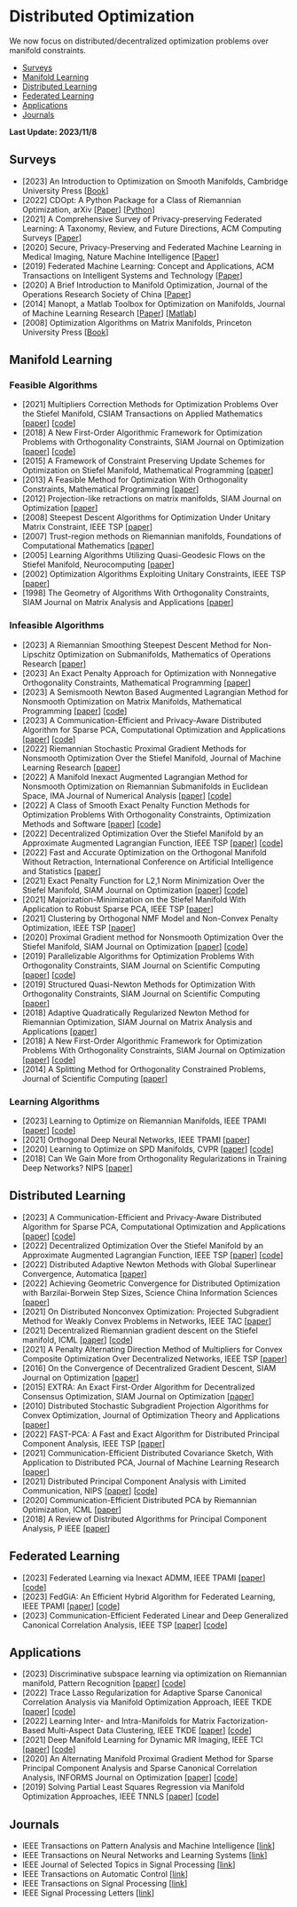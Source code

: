 # Distributed Optimization

We now focus on distributed/decentralized optimization problems over manifold constraints.
- [Surveys](#Surveys)
- [Manifold Learning](#Manifold_Learning)
- [Distributed Learning](#Distributed_Learning)
- [Federated Learning](#Federated_Learning)
- [Applications](#Applications)
- [Journals](#Journals)
  
<strong> Last Update: 2023/11/8 </strong>


<a name="Surveys" />

## Surveys

- [2023] An Introduction to Optimization on Smooth Manifolds, Cambridge University Press [[Book](https://www.nicolasboumal.net/book/)]
- [2022] CDOpt: A Python Package for a Class of Riemannian Optimization, arXiv  [[Paper](https://arxiv.org/abs/2212.02698)] [[Python](https://cdopt.github.io/md_files/intro.html)]
- [2021] A Comprehensive Survey of Privacy-preserving Federated Learning: A Taxonomy, Review, and Future Directions, ACM Computing Surveys [[Paper](https://dl.acm.org/doi/abs/10.1145/3460427)]
- [2020] Secure, Privacy-Preserving and Federated Machine Learning in Medical Imaging, Nature Machine Intelligence [[Paper](https://www.nature.com/articles/s42256-020-0186-1)] 
- [2019] Federated Machine Learning: Concept and Applications, ACM Transactions on Intelligent Systems and Technology  [[Paper](https://dl.acm.org/doi/abs/10.1145/3298981)]
- [2020] A Brief Introduction to Manifold Optimization, Journal of the Operations Research Society of China [[Paper](https://link.springer.com/article/10.1007/s40305-020-00295-9)]
- [2014]  Manopt, a Matlab Toolbox for Optimization on Manifolds, Journal of Machine Learning Research  [[Paper](https://www.jmlr.org/papers/volume15/boumal14a/boumal14a.pdf)] [[Matlab](https://www.manopt.org/)]
- [2008] Optimization Algorithms on Matrix Manifolds, Princeton University Press [[Book](https://press.princeton.edu/absil)]
  


  
<a name="Manifold_Learning" />

## Manifold Learning

### Feasible Algorithms
- [2021] Multipliers Correction Methods for Optimization Problems Over the Stiefel Manifold, CSIAM Transactions on Applied Mathematics [[paper](https://www.global-sci.org/intro/article_detail/csiam-am/19448.html)] [[code](https://stmopt.gitee.io/algorithm_description/ProxOrth_code.html)]
- [2018] A New First-Order Algorithmic Framework for Optimization Problems with Orthogonality Constraints, SIAM Journal on Optimization [[paper](https://epubs.siam.org/doi/abs/10.1137/16M1098759)] [[code](https://www.mathworks.com/matlabcentral/fileexchange/71726-foforth)]
- [2015] A Framework of Constraint Preserving Update Schemes for Optimization on Stiefel Manifold, Mathematical Programming [[paper](https://link.springer.com/article/10.1007/s10107-014-0816-7)]
- [2013] A Feasible Method for Optimization With Orthogonality Constraints, Mathematical Programming [[paper](https://link.springer.com/article/10.1007/s10107-012-0584-1)]
- [2012] Projection-like retractions on matrix manifolds, SIAM Journal on Optimization [[paper](https://epubs.siam.org/doi/abs/10.1137/100802529)]
- [2008] Steepest Descent Algorithms for Optimization Under Unitary Matrix Constraint, IEEE TSP [[paper](https://ieeexplore.ieee.org/abstract/document/4436033/)]
- [2007] Trust-region methods on Riemannian manifolds, Foundations of Computational Mathematics [[paper](https://link.springer.com/article/10.1007/s10208-005-0179-9)]
- [2005] Learning Algorithms Utilizing Quasi-Geodesic Flows on the Stiefel Manifold, Neurocomputing [[paper](https://www.sciencedirect.com/science/article/abs/pii/S0925231205001128)]
- [2002] Optimization Algorithms Exploiting Unitary Constraints, IEEE TSP [[paper](https://ieeexplore.ieee.org/abstract/document/984753)]
- [1998] The Geometry of Algorithms With Orthogonality Constraints, SIAM Journal on Matrix Analysis and Applications [[paper](https://epubs.siam.org/doi/abs/10.1137/S0895479895290954)]


### Infeasible Algorithms
- [2023] A Riemannian Smoothing Steepest Descent Method for Non-Lipschitz Optimization on Submanifolds, Mathematics of Operations Research  [[paper](https://pubsonline.informs.org/doi/abs/10.1287/moor.2022.0286)]
- [2023] An Exact Penalty Approach for Optimization with Nonnegative Orthogonality Constraints, Mathematical Programming [[paper](https://link.springer.com/article/10.1007/s10107-022-01794-8)]
- [2023] A Semismooth Newton Based Augmented Lagrangian Method for Nonsmooth Optimization on Matrix Manifolds, Mathematical Programming [[paper](https://link.springer.com/article/10.1007/s10107-022-01898-1)] [[code](https://github.com/miskcoo/almssn)]
- [2023] A Communication-Efficient and Privacy-Aware Distributed Algorithm for Sparse PCA, Computational Optimization and Applications [[paper](https://link.springer.com/article/10.1007/s10589-023-00481-4)] [[code](http://lsec.cc.ac.cn/~liuxin/Solvers/DSSAL1.zip)]
- [2022] Riemannian Stochastic Proximal Gradient Methods for Nonsmooth Optimization Over the Stiefel Manifold, Journal of Machine Learning Research [[paper](https://dl.acm.org/doi/abs/10.5555/3586589.3586695)]
- [2022] A Manifold Inexact Augmented Lagrangian Method for Nonsmooth Optimization on Riemannian Submanifolds in Euclidean Space, IMA Journal of Numerical Analysis  [[paper](https://academic.oup.com/imajna/article-abstract/43/3/1653/6590238)] [[code](https://github.com/KKDeng/mialm_code_share)]
- [2022] A Class of Smooth Exact Penalty Function Methods for Optimization Problems With Orthogonality Constraints, Optimization Methods and Software [[paper](https://www.tandfonline.com/doi/abs/10.1080/10556788.2020.1852236?journalCode=goms20)] [[code](https://stmopt.gitee.io/algorithm_description/PenCF_code.html)]
- [2022] Decentralized Optimization Over the Stiefel Manifold by an Approximate Augmented Lagrangian Function, IEEE TSP [[paper](https://ieeexplore.ieee.org/abstract/document/9798866)] [[code](http://lsec.cc.ac.cn/~liuxin/Solvers/DEST.zip)]
- [2022] Fast and Accurate Optimization on the Orthogonal Manifold Without Retraction, International Conference on Artificial Intelligence and Statistics [[paper](https://proceedings.mlr.press/v151/ablin22a)]
- [2021] Exact Penalty Function for L2,1 Norm Minimization Over the Stiefel Manifold, SIAM Journal on Optimization [[paper](https://epubs.siam.org/doi/abs/10.1137/20M1354313)]  [[code](https://stmopt.gitee.io/algorithm_description/PenCPG_code.html)]
- [2021] Majorization-Minimization on the Stiefel Manifold With Application to Robust Sparse PCA, IEEE TSP [[paper](https://ieeexplore.ieee.org/abstract/document/9354027)]
- [2021] Clustering by Orthogonal NMF Model and Non-Convex Penalty Optimization, IEEE TSP [[paper](https://ieeexplore.ieee.org/abstract/document/9508841)]
- [2020] Proximal Gradient method for Nonsmooth Optimization Over the Stiefel Manifold, SIAM Journal on Optimization [[paper](https://epubs.siam.org/doi/abs/10.1137/18M122457X)] [[code](https://github.com/chenshixiang/ManPG)]
- [2019] Parallelizable Algorithms for Optimization Problems With Orthogonality Constraints, SIAM Journal on Scientific Computing [[paper](https://epubs.siam.org/doi/abs/10.1137/18M1221679)] [[code](https://www.mathworks.com/matlabcentral/fileexchange/71728-pcal)]
- [2019] Structured Quasi-Newton Methods for Optimization With Orthogonality Constraints, SIAM Journal on Scientific Computing [[paper](https://epubs.siam.org/doi/abs/10.1137/18M121112X)]
- [2018] Adaptive Quadratically Regularized Newton Method for Riemannian Optimization, SIAM Journal on Matrix Analysis and Applications [[paper](https://epubs.siam.org/doi/abs/10.1137/17M1142478)]
- [2018] A New First-Order Algorithmic Framework for Optimization Problems With Orthogonality Constraints, SIAM Journal on Optimization [[paper](https://epubs.siam.org/doi/abs/10.1137/16M1098759)] [[code](https://epubs.siam.org/doi/abs/10.1137/16M1098759)]
- [2014] A Splitting Method for Orthogonality Constrained Problems, Journal of Scientific Computing [[paper](https://link.springer.com/article/10.1007/s10915-013-9740-x)]
  


### Learning Algorithms
- [2023] Learning to Optimize on Riemannian Manifolds, IEEE TPAMI [[paper](https://ieeexplore.ieee.org/abstract/document/9925104)] [[code](https://github.com/zhigao2017/learningriemannianoptimization)]
- [2021] Orthogonal Deep Neural Networks, IEEE TPAMI [[paper](https://ieeexplore.ieee.org/abstract/document/8877742)]
- [2020] Learning to Optimize on SPD Manifolds, CVPR [[paper](https://openaccess.thecvf.com/content_CVPR_2020/html/Gao_Learning_to_Optimize_on_SPD_Manifolds_CVPR_2020_paper.html)] [[code](https://github.com/zhigao2017/Learning-to-optimize-on-SPD-manifolds)]
- [2018] Can We Gain More from Orthogonality Regularizations in Training Deep Networks?  NIPS [[paper](https://proceedings.neurips.cc/paper_files/paper/2018/hash/bf424cb7b0dea050a42b9739eb261a3a-Abstract.html)]



<a name="Distributed_Learning" />

## Distributed Learning
- [2023] A Communication-Efficient and Privacy-Aware Distributed Algorithm for Sparse PCA, Computational Optimization and Applications [[paper](https://link.springer.com/article/10.1007/s10589-023-00481-4)] [[code](http://lsec.cc.ac.cn/~liuxin/Solvers/DSSAL1.zip)]
- [2022] Decentralized Optimization Over the Stiefel Manifold by an Approximate Augmented Lagrangian Function, IEEE TSP [[paper](https://ieeexplore.ieee.org/abstract/document/9798866)] [[code](http://lsec.cc.ac.cn/~liuxin/Solvers/DEST.zip)]
- [2022] Distributed Adaptive Newton Methods with Global Superlinear Convergence, Automatica [[paper](https://www.sciencedirect.com/science/article/pii/S0005109821006865)]
- [2022] Achieving Geometric Convergence for Distributed Optimization with Barzilai-Borwein Step Sizes, Science China Information Sciences  [[paper](http://scis.scichina.com/en/2022/149204.pdf)]
- [2021] On Distributed Nonconvex Optimization: Projected Subgradient Method for Weakly Convex Problems in Networks, IEEE TAC [[paper](https://ieeexplore.ieee.org/abstract/document/9345428)]
- [2021] Decentralized Riemannian gradient descent on the Stiefel manifold, ICML [[paper](https://proceedings.mlr.press/v139/chen21g.html)] [[code](https://github.com/chenshixiang/Decentralized_Riemannian_gradient_descent_on_Stiefel_manifold)]
- [2021] A Penalty Alternating Direction Method of Multipliers for Convex Composite Optimization Over Decentralized Networks, IEEE TSP [[paper](https://ieeexplore.ieee.org/abstract/document/9466405)] 
- [2016] On the Convergence of Decentralized Gradient Descent, SIAM Journal on Optimization [[paper](https://epubs.siam.org/doi/abs/10.1137/130943170)]
- [2015] EXTRA: An Exact First-Order Algorithm for Decentralized Consensus Optimization, SIAM Journal on Optimization [[paper](https://epubs.siam.org/doi/abs/10.1137/14096668X)]
- [2010] Distributed Stochastic Subgradient Projection Algorithms for Convex Optimization, Journal of Optimization Theory and Applications [[paper](https://link.springer.com/article/10.1007/s10957-010-9737-7)]
- [2022] FAST-PCA: A Fast and Exact Algorithm for Distributed Principal Component Analysis, IEEE TSP [[paper](https://ieeexplore.ieee.org/abstract/document/10012289)]
- [2021] Communication-Efficient Distributed Covariance Sketch, With Application to Distributed PCA, Journal of Machine Learning Research [[paper](https://dl.acm.org/doi/abs/10.5555/3546258.3546338)]
- [2021] Distributed Principal Component Analysis with Limited Communication, NIPS [[paper](https://proceedings.neurips.cc/paper_files/paper/2021/hash/1680e9fa7b4dd5d62ece800239bb53bd-Abstract.html)] [[code](https://github.com/IST-DASLab/QRGD)]
- [2020] Communication-Efficient Distributed PCA by Riemannian Optimization, ICML [[paper](https://proceedings.mlr.press/v119/huang20e.html)]
- [2018] A Review of Distributed Algorithms for Principal Component Analysis, P IEEE [[paper](https://ieeexplore.ieee.org/abstract/document/8425655)]



<a name="Federated_Learning" />

## Federated Learning
- [2023] Federated Learning via Inexact ADMM, IEEE TPAMI [[paper](https://ieeexplore.ieee.org/abstract/document/10040221)] [[code](https://github.com/ShenglongZhou/FedADMM)]
- [2023] FedGiA: An Efficient Hybrid Algorithm for Federated Learning, IEEE TPAMI [[paper](https://ieeexplore.ieee.org/abstract/document/10106001)] [[code](https://github.com/ShenglongZhou/FedGiA)]
- [2023] Communication-Efficient Federated Linear and Deep Generalized Canonical Correlation Analysis, IEEE TSP [[paper](https://ieeexplore.ieee.org/abstract/document/10099447)] [[code](https://github.com/XiaoFuLab/federated_max_var_gcca)]




<a name="Applications" />
  
## Applications
- [2023] Discriminative subspace learning via optimization on Riemannian manifold, Pattern Recognition [[paper](https://www.sciencedirect.com/science/article/abs/pii/S0031320323001504)] [[code](https://github.com/ncclabsustech/MODA-algorithm)]
- [2022] Trace Lasso Regularization for Adaptive Sparse Canonical Correlation Analysis via Manifold Optimization Approach, IEEE TKDE  [[paper](https://ieeexplore.ieee.org/document/9187560)] [[code](https://github.com/KKDeng/ASCCA)]
- [2022] Learning Inter- and Intra-Manifolds for Matrix Factorization-Based Multi-Aspect Data Clustering, IEEE TKDE  [[paper](https://link.springer.com/article/10.1007/s40305-022-00449-x)] [[code](https://github.com/khanhluongds/Multi-viewClustering_DiMMA)]
- [2021] Deep Manifold Learning for Dynamic MR Imaging, IEEE TCI [[paper](https://ieeexplore.ieee.org/abstract/document/9632354)] [[code](https://github.com/Keziwen/Manifold_Net)]
- [2020] An Alternating Manifold Proximal Gradient Method for Sparse Principal Component Analysis and Sparse Canonical Correlation Analysis, INFORMS Journal on Optimization [[paper](https://pubsonline.informs.org/doi/abs/10.1287/ijoo.2019.0032)] [[code](https://github.com/chenshixiang)]
- [2019] Solving Partial Least Squares Regression via Manifold Optimization Approaches, IEEE TNNLS [[paper](https://ieeexplore.ieee.org/abstract/document/8408735)] [[code](https://github.com/Haoran2014/PLSR_RM)]


<a name="Journals" />

## Journals
- IEEE Transactions on Pattern Analysis and Machine Intelligence  [[link](https://ieeexplore.ieee.org/xpl/RecentIssue.jsp?punumber=34)]
- IEEE Transactions on Neural Networks and Learning Systems  [[link](https://ieeexplore.ieee.org/xpl/RecentIssue.jsp?punumber=5962385)]
- IEEE Journal of Selected Topics in Signal Processing  [[link](https://ieeexplore.ieee.org/xpl/RecentIssue.jsp?punumber=4200690)]
- IEEE Transactions on Automatic Control  [[link](https://ieeexplore.ieee.org/xpl/RecentIssue.jsp?punumber=9)]
- IEEE Transactions on Signal Processing [[link](https://ieeexplore.ieee.org/xpl/RecentIssue.jsp?punumber=78)]
- IEEE Signal Processing Letters [[link](https://ieeexplore.ieee.org/xpl/RecentIssue.jsp?punumber=97)]

